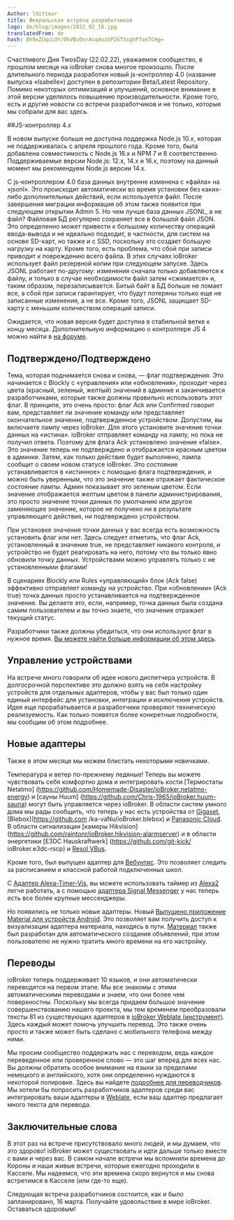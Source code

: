 ```yaml
---
Author: ldittmar
title: Февральская встреча разработчиков
logo: de/blog/images/2022_02_16.jpg
translatedFrom: de
hash: 8h9xZUqcLOY/OkVBvDxrAcq4ozSP2GT5sghP7akTCHg=
---
```

Счастливого Дня TwosDay (22.02.22), уважаемое сообщество, в прошлом месяце на ioBroker снова многое произошло. После длительного периода разработки новый js-контроллер 4.0 (название выпуска «Isabelle») доступен в репозитории Beta/Latest Repository. Помимо некоторых оптимизаций и улучшений, основное внимание в этой версии уделялось повышению производительности.
Кроме того, есть и другие новости со встречи разработчиков и не только, которые мы собрали для вас здесь.
<!-- SOURCE: 334158 Happy TwosDay (22.2.22) liebe Community, auch im vergangenen Monat ist wieder viel bei ioBroker passiert. Nach längerer Entwicklungszeit ist der neue js-controller 4.0 (Release-name "Isabelle") im Beta/Latest Repository verfügbar. Neben einigen Optimierungen und Verbesserungen stand der Haupt-Fokus dieser Version auf Performance-Verbesserungen.
Darüber hinaus gibt es weitere Neuigkeiten aus dem Developer-Meeting und darüber hinaus, welche wir hier für Euch zusammengefasst haben. -->

##JS-контроллер 4.x
<!-- SOURCE: 454297 ## JS Controller 4.x -->
В новом выпуске больше не доступна поддержка Node.js 10.x, которая не поддерживалась с апреля прошлого года. Кроме того, была добавлена совместимость с Node.js 16.x и NPM 7 и 8 соответственно. Поддерживаемые версии Node.js: 12.x, 14.x и 16.x, поэтому на данный момент мы рекомендуем Node.js версии 14.x.
<!-- SOURCE: 69606 Mit dem neuen Release entfällt die Unterstützung für Node.js 10.x, welches seit April letztem Jahr nicht mehr gepflegt wird. Zusätzlich wurde die Kompatibilität für Node.js 16.x und NPM 7 bzw. 8 hinzugefügt. Die unterstützten Node.js Versionen sind damit: 12.x, 14.x und 16.x, wobei wir zum jetzigen Standpunkt die Node.js Version 14.x empfehlen. -->

С js-контроллером 4.0 база данных внутренне изменена с «файла» на «jsonl». Это происходит автоматически во время установки без каких-либо дополнительных действий, если используется файл. После завершения миграции информация об этом также появится при следующем открытии Admin 5. Но чем лучше база данных JSONL, а не файл? Файловая БД регулярно сохраняет все в большой файл JSON. Это определенно может привести к большому количеству операций ввода-вывода и не идеально подходит, в частности, для систем на основе SD-карт, но также и с SSD, поскольку это создает большую нагрузку на карту. Кроме того, есть проблема, что сбой при записи приводит к повреждению всего файла. В этих случаях ioBroker использует файл резервной копии при следующем запуске.
Здесь JSONL работает по-другому: изменения сначала только добавляются к файлу, и только в случае необходимости файл затем «сжимается» и, таким образом, перезаписывается. Битый байт в БД больше не ломает все, а сбой при записи гарантирует, что будут потеряны только еще не записанные изменения, а не все. Кроме того, JSONL защищает SD-карту с меньшим количеством операций записи.
<!-- SOURCE: 335058 Mit dem js-controller 4.0 wird intern die Datenbank von "file" auf "jsonl" umgestellt. Dies geschieht bei der Installation automatisch ohne weitere Aktionen, wenn file genutzt wird. Nach erfolgter Migration erscheint beim nächsten Öffnen des Admin 5 auch eine Information dazu. Aber was ist denn so besser an der JSONL-Datenbank anstelle von file?
Die File-DB speichert regelmäßig alles in einem großen JSON-File. Dies kann durchaus viel I/O verursachen und ist vor allem bei SD-Karten-Basierten Systemen, aber auch mit einer SSD, nicht optimal, weil es die Karte sehr belastet. Zusätzlich besteht das Problem, das ein Absturz beim Schreiben dazu führt, dass das ganze File defekt ist. ioBroker greift in diesen Fällen dann beim nächsten Start auf ein Backup-File zurück.
JSONL arbeitet hier anders: Änderungen werden erst einmal nur an die Datei angehangen und - nur wenn nötig - wird dann das File "komprimiert" und so neu geschrieben. Ein kaputtes Byte in der DB macht nicht mehr alles kaputt und ein Absturz beim Schreibvorgang sorgt nur dafür, dass die noch nicht geschriebenen Änderungen verloren gehen, nicht alles. Außerdem schont JSONL die SD-Karte durch weniger und kleinere Schreibvorgänge. -->

Ожидается, что новая версия будет доступна в стабильной ветке к концу месяца. Дополнительную информацию о контроллере JS 4 можно найти в [на форуме](https://forum.iobroker.net/topic/52208/js-controller-4-0-jetzt-im-beta-latest).
<!-- SOURCE: 726121 Die neue Version wird voraussichtlich bis Ende des Monats auch im Stable-Branch zur Verfügung stehen. Weitere Informationen zum JS-Controller 4 findet ihr §§LLLLL_0§§. -->

## Подтверждено/Подтверждено
<!-- SOURCE: 420549 ## Ack/Bestätigt -->
Тема, которая поднимается снова и снова, — флаг подтверждения. Это начинается с Blockly с «управления» или «обновления», проходит через цвета (красный, зеленый, желтый) значений в админке и заканчивается разработчиками, которые также должны правильно использовать этот флаг. В принципе, это очень просто: флаг Ack или Confirmed говорит вам, представляет ли значение команду или представляет окончательное значение, подтвержденное устройством. Допустим, вы включаете лампу через ioBroker. Для этого установите значение точки данных на «истина». ioBroker отправляет команду на лампу, но пока не получил ответа. Поэтому для флага Ack установлено значение «false». Это значение теперь не подтверждено и отображается красным цветом в админке. Затем, как только действие будет выполнено, лампа сообщит о своем новом статусе ioBroker. Это состояние устанавливается в «истинное» с помощью флага подтверждения, и можно быть уверенным, что это значение также отражает фактическое состояние лампы. Админ показывает это зеленым цветом. Если значение отображается желтым цветом в панели администрирования, это просто значение точки данных по умолчанию или другое заменяющее значение, которое не получено ни в результате управляющего действия, ни подтверждено устройством.
<!-- SOURCE: 670400 Ein Thema, das immer wieder aufkommt, ist das Ack-Flag. Das fängt beim Blockly mit dem "steuern" bzw. "aktualisieren" an, geht über die Farben (rot, grün, gelb) der Werte im Admin und endet bei den Entwicklern, die diesen Flag auch richtig einsetzen müssen. Prinzipiell ist es ganz einfach: Das Ack- oder Bestätigt-Flag sagt aus, ob ein Wert ein Kommando darstellt oder den finalen, vom Gerät bestätigen Wert repräsentiert. Nehmen wir an, man schaltet eine Lampe über ioBroker ein. Dafür setzt man den Wert des Datenpunktes auf "true". ioBroker sendet der Lampe ein Kommando, hat aber noch keine Antwort erhalten. Der Ack-Flag ist also auf "false". Dieser Wert ist jetzt nicht bestätigt und erscheint im Admin rot.  Sobald dann die Aktion ausgeführt wurde, meldet die Lampe Ihren neuen Status an ioBroker. Dieser Zustand wird mit einem Ack-Flag "true" gesetzt und man kann sicher sein, dass der Wert auch den tatsächlichen Zustand der Lampe wiederspiegelt. Admin zeigt dies in grün an. Wird ein Wert im Admin gelb dargestellt, ist einfach der Standartwert eines Datenpunktes oder ein anderer Ersatzwert, der weder von einer Steueraktion herrührt noch vom Gerät bestätigt wurde. -->

При установке значения точки данных у вас всегда есть возможность установить флаг или нет. Здесь следует отметить, что флаг Ack, установленный в значение true, не представляет никакого контроля, и устройство не будет реагировать на него, потому что вы только явно обновили точку данных. Устройствами можно управлять только с не установленными флагами!
<!-- SOURCE: 771570 Beim Setzen des Wertes eines Datenpunktes hat man immer die Möglichkeit den Flag zu setzen oder nicht. Hierbei ist zu beachten, dass ein auf true gesetzter Ack-Flag keine Steuerung darstellt, und damit das Gerät nicht drauf reagieren wird, denn man hat explizit nur den Datenpunkt aktualisiert. Geräte können nur mit nicht gesetzten Flag gesteuert werden! -->

В сценариях Blockly или Rules «управляющий» блок (Ack false) эффективно отправляет команду на устройство. При «обновлении» (Ack true) точка данных просто устанавливается на подтвержденное значение. Вы делаете это, если, например, точка данных была создана самим пользователем и вы точно знаете, что значение отражает текущий статус.
<!-- SOURCE: 528949 In Blockly- oder Rules-Skripten wird mit dem "steuern"-Block (Ack false) praktisch der Befehl zum Gerät gesendet. Beim "aktualisieren" (Ack true) wird ein Datenpunkt einfach auf einen bestätigten Wert gesetzt. Das macht man, wenn zum Beispiel der Datenpunkt vom User selbst erstellt worden ist und man genau weiß, dass der Wert den aktuellen Stand widerspiegelt. -->

Разработчики также должны убедиться, что они используют флаг в нужное время. [Вы можете найти больше информации об этом здесь](https://github.com/ioBroker/ioBroker.docs/blob/master/docs/en/dev/adapterdev.md#commands-and-statuses).
<!-- SOURCE: 641848 Auch Entwickler sollten darauf achten, dass sie den Flag zum richtigen Zeitpunkt einsetzen. §§LLLLL_0§§. -->

## Управление устройствами
<!-- SOURCE: 474882 ## Geräte-Management -->
На встрече много говорили об идее нового диспетчера устройств. В долгосрочной перспективе это должно взять на себя настройку устройств для отдельных адаптеров, чтобы у вас был только один единый интерфейс для установки, интеграции и исключения устройств. Идея еще прорабатывается и разработчики проверяют техническую реализуемость. Как только появятся более конкретные подробности, мы сообщим об этом подробнее.
<!-- SOURCE: 689172 Beim Meeting wurde viel über die Idee eines neuen Device Managers gesprochen. Dieser soll langfristig die Einstellung der Geräte bei einzelnen Adaptern übernehmen, so dass man nur eine einheitliche Oberfläche hat um Geräte einzustellen, einzubinden und auszuschließen. Noch ist die Idee dabei sich zu entwickeln und die Entwickler prüfen die technische Umsetzbarkeit. Sobald hier konkretere Details existieren werden wir darüber genauer berichten. -->

## Новые адаптеры
<!-- SOURCE: 913638 ## Neue Adapter -->
Также в этом месяце мы можем блистать некоторыми новичками.
<!-- SOURCE: 915060 Auch diesen Monat können wir mit einige Neuzugänge glänzen. -->

Температура и ветер по-прежнему ледяные! Теперь вы можете чувствовать себя комфортно дома и интегрировать кости [Термостаты Netatmo] (https://github.com/Homemade-Disaster/ioBroker.netatmo-energy) и [сауны Huum] (https://github.com/Chris-1965/ioBroker.huum-sauna) могут быть управляется через ioBroker. В области систем умного дома мы рады сообщить, что теперь у нас есть устройства от [Gigaset](https://github.com/matthsc/ioBroker.gigaset-elements), [Blebox](https://github.com /ka-vaNu/ioBroker.blebox) и [Panasonic Cloud](https://github.com/marc2016/ioBroker.panasonic-comfort-cloud). В области сигнализации [камеры Hikvision] (https://github.com/raintonr/ioBroker.hikvision-alarmserver) и в области энергетики [E3DC Hauskraftwerk] (https://github.com/git-kick/ ioBroker.e3dc-rscp) и [Resol VBus](https://github.com/Grizzelbee/ioBroker.resol).
<!-- SOURCE: 215817 Noch sind die Temperaturen und der Wind eisig kalt! Zu Hause kann man es sich jetzt gemütlich machen und die §§LLLLL_0§§ Gräte eingebunden werden. -->

Кроме того, был выпущен адаптер для [Вебунтис](https://github.com/Newan/ioBroker.webuntis). Это позволяет следить за расписанием и классной работой подключенных школ.
<!-- SOURCE: 797521 Des Weiteren wurde ein Adapter für §§LLLLL_0§§ released. Damit lassen sich die Stundenpläne sowie Klassenarbeiten von verbundenen Schulen verfolgen. -->

С [Адаптер Alexa-Timer-Vis](https://github.com/MiRo1310/ioBroker.alexa-timer-vis), вы можете использовать таймер из [Alexa2](https://github.com/Apollon77/ioBroker.alexa2) легче работать, а с помощью [адаптера Signal Messenger](https://github.com/necotec/ioBroker.signal-cmb) у нас теперь есть все более крупные мессенджеры.
<!-- SOURCE: 75048 Mit dem §§LLLLL_0§§ haben wir inzwischen alle größere Messenger an Bord. -->

Но появились не только новые адаптеры. Новый [Выпущено приложение Material для устройств Android](https://play.google.com/store/apps/details?id=com.iobrokermaterial&hl=de). Это позволяет вам получить доступ к визуализации адаптера материала, находясь в пути. [Материал](https://github.com/ioBroker/ioBroker.material) также был разработан для автоматического создания объявлений, при этом пользователю не нужно тратить много времени на его настройку.
<!-- SOURCE: 482139 Aber nicht nur neue Adapter sind erschienen. Auch die neue §§LLLLL_0§§ wurde konzipiert, um automatisch Anzeigen zu erstellen, ohne dass der Anwender viel Zeit in die Einrichtung investieren muss. -->

## Переводы
<!-- SOURCE: 559609 ## Übersetzungen -->
ioBroker теперь поддерживает 10 языков, и они автоматически переводятся на первом этапе. Мы все знакомы с этими автоматическими переводами и знаем, что они более чем поверхностны. Поскольку мы всегда придаем большое значение совершенствованию нашего проекта, мы тем временем преобразовали тексты 81 из существующих адаптеров в [ioBroker Weblate (инструмент)](https://weblate.iobroker.net/accounts/login). Здесь каждый может помочь улучшить перевод. Это также очень просто и также может быть сделано с мобильного телефона между ними.
<!-- SOURCE: 326166 ioBroker unterstützt inzwischen 10 Sprachen und diese werden im ersten Schritt automatisch übersetzt. Wir alle kennen diese automatische Übersetzung und wissen, dass sie mehr als dürftig sind. Da wir immer wieder Wert darauf legen unser Projekt zu perfektionieren, haben wir inzwischen die Texte von 81 der vorhandene Adapter in ein §§LLLLL_0§§ überführt. Hier kann jeder helfen die Übersetzungen zu verbessern. Es ist auch ganz simple und kann auch mal zwischendurch vom Handy aus gemacht werden. -->

Мы просим сообщество поддержать нас с переводом, ведь каждое переведенное или проверенное слово — это шаг вперед для всех нас. Вы должны обратить особое внимание на языки за пределами немецкого и английского, хотя они определенно нуждаются в некоторой полировке. Здесь вы найдете [подробнее для переводчиков](https://github.com/ioBrokerTranslator/doc/blob/master/translate.md). Мы хотели бы попросить разработчиков адаптеров среди вас интегрировать ваши адаптеры в [Weblate](https://github.com/ioBrokerTranslator/doc/blob/master/README.md#request-an-adapter-to-be-added-to-weblate), если ваш адаптер предлагает много текста для перевода.
<!-- SOURCE: 177929 Wir bitten die Community, uns bei der Übersetzung zu unterstützen, denn jedes übersetzte bzw verifizierte Wort, ist ein Schritt weiter für uns alle. Ein besonderes Augenmerk sollte man auf die Sprachen außerhalb von Deutsch und Englisch setzen, wobei auch diese bestimmt noch etwas Polishing vertragen können. Hier findet ihr §§LLLLL_0§§, falls euer Adapter viel Text zum Übersetzen anbietet. -->

## Заключительные слова
<!-- SOURCE: 758446 ## Abschlussworte -->
В этот раз на встрече присутствовало много людей, и мы думаем, что это здорово! ioBroker может существовать и идти дальше только вместе с вами и через вас. В самом начале встречи мы вспомнили времена до Короны и наши живые встречи, которые ежегодно проходили в Касселе. Мы надеемся, что эти времена скоро вернутся и мы снова встретимся в Касселе (или где-то еще).
<!-- SOURCE: 615273 Diesmal waren echt viele beim Meeting anwesend und das finden wir toll! ioBroker kann nur mit und durch euch existieren und weiter gehen. Gleich zu Anfang des Meetings haben wir uns an die Zeiten vor Corona und an unsere Live Meetings, die Jährlich in Kassel stattfanden, erinnert. Wir hoffen, dass diese Zeiten bald wieder zurück kommen und wir uns in Kassel (oder wo auch immer) wieder treffen. -->

Следующая встреча разработчиков состоится, как и было запланировано, 16 марта. Получайте удовольствие в мире ioBroker. Оставаться здоровым!
<!-- SOURCE: 886117 Das nächste Dev Meeting findet turnusgemäß am 16. März statt. Viel Spaß in der ioBroker Welt. Bleibt gesund! -->